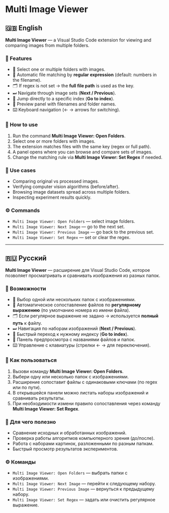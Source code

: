 # Multi Image Viewer

## 🇬🇧 English

**Multi Image Viewer** — a Visual Studio Code extension for viewing and comparing images from multiple folders.

### 🚀 Features

- 📂 Select one or multiple folders with images.
- 🔑 Automatic file matching by **regular expression** (default: numbers in the filename).
- 🗂 If regex is not set → the **full file path** is used as the key.
- ⏭ Navigate through image sets (**Next / Previous**).
- 🎯 Jump directly to a specific index (**Go to index**).
- 👀 Preview panel with filenames and folder names.
- ⌨️ Keyboard navigation (← → arrows for switching).

### 📖 How to use

1. Run the command **Multi Image Viewer: Open Folders**.
2. Select one or more folders with images.
3. The extension matches files with the same key (regex or full path).
4. A panel opens where you can browse and compare sets of images.
5. Change the matching rule via **Multi Image Viewer: Set Regex** if needed.

### 🎯 Use cases

- Comparing original vs processed images.
- Verifying computer vision algorithms (before/after).
- Browsing image datasets spread across multiple folders.
- Inspecting experiment results quickly.

### ⚙️ Commands

- `Multi Image Viewer: Open Folders` — select image folders.
- `Multi Image Viewer: Next Image` — go to the next set.
- `Multi Image Viewer: Previous Image` — go back to the previous set.
- `Multi Image Viewer: Set Regex` — set or clear the regex.

---

## 🇷🇺 Русский

**Multi Image Viewer** — расширение для Visual Studio Code, которое позволяет просматривать и сравнивать изображения из разных папок.

### 🚀 Возможности

- 📂 Выбор одной или нескольких папок с изображениями.
- 🔑 Автоматическое сопоставление файлов по **регулярному выражению** (по умолчанию номера из имени файла).
- 🗂 Если регулярное выражение не задано → используется **полный путь** к файлу.
- ⏭ Навигация по наборам изображений (**Next / Previous**).
- 🎯 Быстрый переход к нужному индексу (**Go to index**).
- 👀 Панель предпросмотра с названиями файлов и папок.
- ⌨️ Управление с клавиатуры (стрелки ← → для переключения).

### 📖 Как пользоваться

1. Вызови команду **Multi Image Viewer: Open Folders**.
2. Выбери одну или несколько папок с изображениями.
3. Расширение сопоставит файлы с одинаковыми ключами (по regex или по пути).
4. В открывшейся панели можно листать наборы изображений и сравнивать результаты.
5. При необходимости измени правило сопоставления через команду **Multi Image Viewer: Set Regex**.

### 🎯 Для чего полезно

- Сравнение исходных и обработанных изображений.  
- Проверка работы алгоритмов компьютерного зрения (до/после).  
- Работа с наборами картинок, разложенными по разным папкам.  
- Быстрый просмотр результатов экспериментов.  

### ⚙️ Команды

- `Multi Image Viewer: Open Folders` — выбрать папки с изображениями.  
- `Multi Image Viewer: Next Image` — перейти к следующему набору.  
- `Multi Image Viewer: Previous Image` — вернуться к предыдущему набору.  
- `Multi Image Viewer: Set Regex` — задать или очистить регулярное выражение.  
